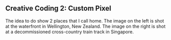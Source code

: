 ## Creative Coding 2: Custom Pixel

The idea to do show 2 places that I call home. The image on the left is shot at the waterfront in Wellington, New Zealand. The image on the right is shot at a decommissioned cross-country train track in Singapore.